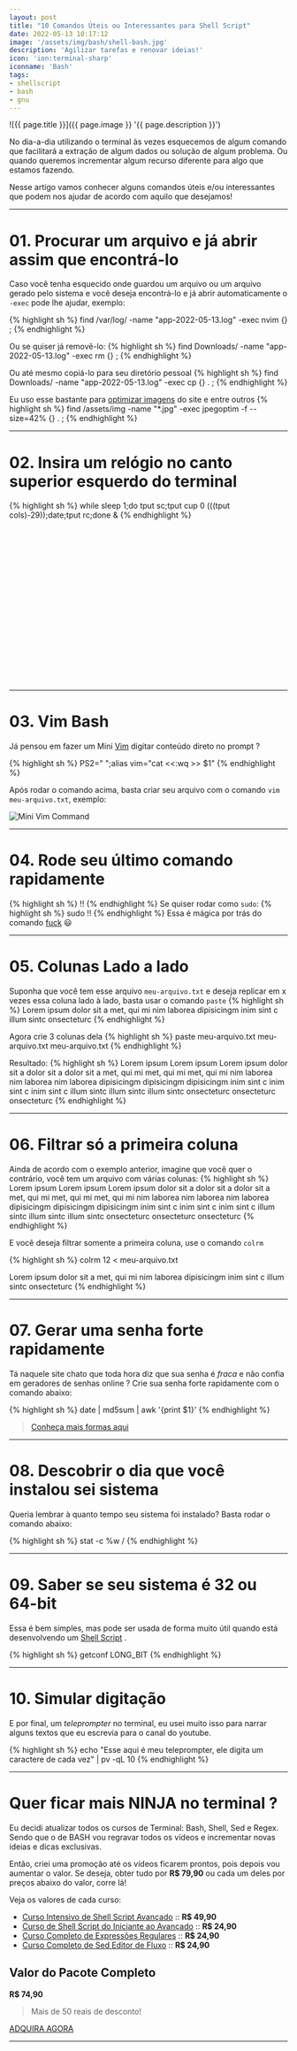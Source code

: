 ```yaml
---
layout: post
title: "10 Comandos Úteis ou Interessantes para Shell Script"
date: 2022-05-13 10:17:12
image: '/assets/img/bash/shell-bash.jpg'
description: 'Agilizar tarefas e renovar ideias!'
icon: 'ion:terminal-sharp'
iconname: 'Bash'
tags:
- shellscript
- bash
- gnu
---
```


![{{ page.title }}]({{ page.image }} '{{ page.description }}')

No dia-a-dia utilizando o terminal às vezes esquecemos de algum comando que facilitará a extração de algum dados ou solução de algum problema. Ou quando queremos incrementar algum recurso diferente para algo que estamos fazendo.

Nesse artigo vamos conhecer alguns comandos úteis e/ou interessantes que podem nos ajudar de acordo com aquilo que desejamos!

---

# 01. Procurar um arquivo e já abrir assim que encontrá-lo
Caso você tenha esquecido onde guardou um arquivo ou um arquivo gerado pelo sistema e você deseja encontrá-lo e já abrir automaticamente o `-exec` pode lhe ajudar, exemplo:

{% highlight sh %}
find /var/log/ -name "app-2022-05-13.log" -exec nvim {} \;
{% endhighlight %}

Ou se quiser já removê-lo:
{% highlight sh %}
find Downloads/ -name "app-2022-05-13.log" -exec rm {} \;
{% endhighlight %}

Ou até mesmo copiá-lo para seu diretório pessoal
{% highlight sh %}
find Downloads/ -name "app-2022-05-13.log" -exec cp {} . \;
{% endhighlight %}

Eu uso esse bastante para [optimizar imagens](https://terminalroot.com.br/2017/11/como-optimizar-imagens-pelo-terminal.html) do site e entre outros
{% highlight sh %}
find /assets/img -name "*.jpg" -exec jpegoptim -f --size=42% {} . \;
{% endhighlight %}

---

# 02. Insira um relógio no canto superior esquerdo do terminal

{% highlight sh %}
while sleep 1;do tput sc;tput cup 0 $(($(tput cols)-29));date;tput rc;done &
{% endhighlight %}


<!-- SQUARE - GAMES ROOT -->
<script async src="//pagead2.googlesyndication.com/pagead/js/adsbygoogle.js"></script>
<ins class="adsbygoogle"
style="display:inline-block;width:336px;height:280px"
data-ad-client="ca-pub-2838251107855362"
data-ad-slot="5351066970"></ins>
<script>
(adsbygoogle = window.adsbygoogle || []).push({});
</script>

---

# 03. Vim Bash
Já pensou em fazer um Mini [Vim](https://terminalroot.com.br/vim) digitar conteúdo direto no prompt ? 

{% highlight sh %}
PS2=" ";alias vim="cat <<:wq >> $1"
{% endhighlight %}

Após rodar o comando acima, basta criar seu arquivo com o comando `vim meu-arquivo.txt`, exemplo:

![Mini Vim Command](/assets/img/bash/minivim.png) 

---

# 04. Rode seu último comando rapidamente

{% highlight sh %}
!!
{% endhighlight %}
Se quiser rodar como `sudo`:
{% highlight sh %}
sudo !!
{% endhighlight %}
Essa é mágica por trás do comando [fuck](https://terminalroot.com.br/2019/09/the-fuck-o-comando-que-corrige-automaticamente-comandos-digitados-incorretamente.html) 😃 

---

# 05. Colunas Lado a lado
Suponha que você tem esse arquivo `meu-arquivo.txt` e deseja replicar em x vezes essa coluna lado à lado, basta usar o comando `paste`
{% highlight sh %}
Lorem ipsum
dolor sit a
met, qui mi
nim laborea
dipisicingm
inim sint c
illum sintc
onsecteturc
{% endhighlight %}

Agora crie 3 colunas dela
{% highlight sh %}
paste meu-arquivo.txt meu-arquivo.txt meu-arquivo.txt
{% endhighlight %}

Resultado:
{% highlight sh %}
Lorem ipsum	Lorem ipsum	Lorem ipsum
dolor sit a	dolor sit a	dolor sit a
met, qui mi	met, qui mi	met, qui mi
nim laborea	nim laborea	nim laborea
dipisicingm	dipisicingm	dipisicingm
inim sint c	inim sint c	inim sint c
illum sintc	illum sintc	illum sintc
onsecteturc	onsecteturc	onsecteturc
{% endhighlight %}

---

# 06. Filtrar só a primeira coluna
Ainda de acordo com o exemplo anterior, imagine que você quer o contrário, você tem um arquivo com várias colunas:
{% highlight sh %}
Lorem ipsum	Lorem ipsum	Lorem ipsum
dolor sit a	dolor sit a	dolor sit a
met, qui mi	met, qui mi	met, qui mi
nim laborea	nim laborea	nim laborea
dipisicingm	dipisicingm	dipisicingm
inim sint c	inim sint c	inim sint c
illum sintc	illum sintc	illum sintc
onsecteturc	onsecteturc	onsecteturc
{% endhighlight %}

E você deseja filtrar somente a primeira coluna, use o comando `colrm`

{% highlight sh %}
colrm 12 < meu-arquivo.txt

Lorem ipsum
dolor sit a
met, qui mi
nim laborea
dipisicingm
inim sint c
illum sintc
onsecteturc
{% endhighlight %}

---

# 07. Gerar uma senha forte rapidamente
Tá naquele site chato que toda hora diz que sua senha é *fraca* e não confia em geradores de senhas online ? Crie sua senha forte rapidamente com o comando abaixo:

{% highlight sh %}
date | md5sum | awk '{print $1}'
{% endhighlight %}
> [Conheça mais formas aqui](https://terminalroot.com.br/2019/12/gerar-senha-linux.html)

---

# 08. Descobrir o dia que você instalou sei sistema
Queria lembrar à quanto tempo seu sistema foi instalado? Basta rodar o comando abaixo:

{% highlight sh %}
stat -c %w /
{% endhighlight %}

---

# 09. Saber se seu sistema é 32 ou 64-bit
Essa é bem simples, mas pode ser usada de forma muito útil quando está desenvolvendo um [Shell Script](https://terminalroot.com.br/shell) .

{% highlight sh %}
getconf LONG_BIT
{% endhighlight %}

---

# 10. Simular digitação
E por final, um *teleprompter* no terminal, eu usei muito isso para narrar alguns textos que eu escrevia para o canal do youtube.

{% highlight sh %}
echo "Esse aqui é meu teleprompter, ele digita um caractere de cada vez" | pv -qL 10
{% endhighlight %}

---

# Quer ficar mais NINJA no terminal ?
Eu decidi atualizar todos os cursos de Terminal: Bash, Shell, Sed e Regex. Sendo que o de BASH vou regravar todos os vídeos e incrementar novas ideias e dicas exclusivas.

Então, criei uma promoção até os vídeos ficarem prontos, pois depois vou aumentar o valor. Se deseja, obter tudo por **R$ 79,90** ou cada um deles por preços abaixo do valor, corre lá!

Veja os valores de cada curso:

+ [Curso Intensivo de Shell Script Avançado](https://terminalroot.com.br/shell) :: **R$ 49,90**
+ [Curso de Shell Script do Iniciante ao Avançado](https://terminalroot.com.br/bash) :: **R$ 24,90**
+ [Curso Completo de Expressões Regulares](https://terminalroot.com.br/regex) :: **R$ 24,90**
+ [Curso Completo de Sed Editor de Fluxo](https://terminalroot.com.br/sed) :: **R$ 24,90**

## Valor do Pacote Completo
**R$ 74,90**
> Mais de 50 reais de desconto!

<a href="https://cutt.ly/temppromo" class="btn btn-success btn-lg btn-block">ADQUIRA AGORA</a>  


---


